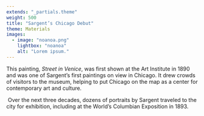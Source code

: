 ```yaml
---
extends: "_partials.theme"
weight: 500
title: "Sargent’s Chicago Debut"
theme: Materials
images:
  - image: "noanoa.png"
    lightbox: "noanoa"
    alt: "Lorem ipsum."
---
```


This painting, _Street in Venice_, was first shown at the Art Institute in 1890 and was one of Sargent’s first paintings on view in Chicago. It drew crowds of visitors to the museum, helping to put Chicago on the map as a center for contemporary art and culture.

 Over the next three decades, dozens of portraits by Sargent traveled to the city for exhibition, including at the World’s Columbian Exposition in 1893.